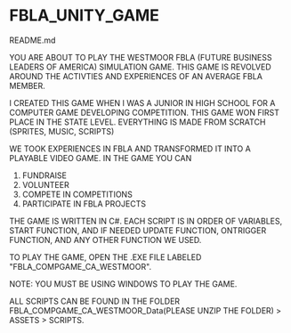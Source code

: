 # FBLA_UNITY_GAME

README.md

YOU ARE ABOUT TO PLAY THE WESTMOOR FBLA (FUTURE BUSINESS LEADERS OF AMERICA) SIMULATION GAME. THIS GAME IS REVOLVED AROUND THE ACTIVTIES AND EXPERIENCES OF AN AVERAGE FBLA MEMBER. 

I CREATED THIS GAME WHEN I WAS A JUNIOR IN HIGH SCHOOL FOR A COMPUTER GAME DEVELOPING COMPETITION. THIS GAME WON FIRST PLACE IN THE STATE LEVEL. EVERYTHING IS MADE FROM SCRATCH (SPRITES, MUSIC, SCRIPTS)

WE TOOK EXPERIENCES IN FBLA AND TRANSFORMED IT INTO A PLAYABLE VIDEO GAME.
IN THE GAME YOU CAN

1. FUNDRAISE
2. VOLUNTEER
3. COMPETE IN COMPETITIONS
4. PARTICIPATE IN FBLA PROJECTS

THE GAME IS WRITTEN IN C#. EACH SCRIPT IS IN ORDER OF VARIABLES, START FUNCTION, AND IF NEEDED UPDATE FUNCTION, ONTRIGGER FUNCTION, AND ANY OTHER FUNCTION WE USED.
 

TO PLAY THE GAME, OPEN THE .EXE FILE LABELED "FBLA_COMPGAME_CA_WESTMOOR".

NOTE: YOU MUST BE USING WINDOWS TO PLAY THE GAME.

ALL SCRIPTS CAN BE FOUND IN THE FOLDER FBLA_COMPGAME_CA_WESTMOOR_Data(PLEASE UNZIP THE FOLDER) > ASSETS > SCRIPTS. 

